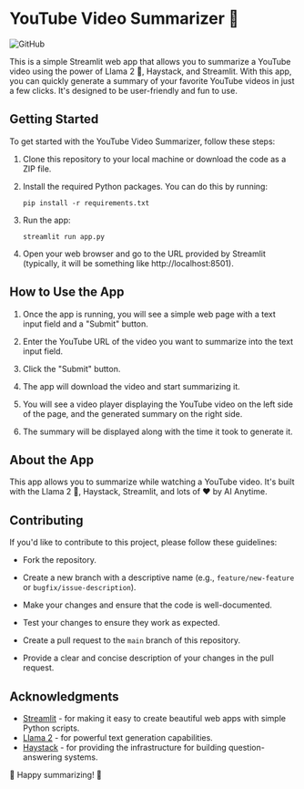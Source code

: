 # YouTube Video Summarizer 🎥

![GitHub](https://img.shields.io/github/license/your/repository)

This is a simple Streamlit web app that allows you to summarize a YouTube video using the power of Llama 2 🦙, Haystack, and Streamlit. With this app, you can quickly generate a summary of your favorite YouTube videos in just a few clicks. It's designed to be user-friendly and fun to use.


## Getting Started

To get started with the YouTube Video Summarizer, follow these steps:

1. Clone this repository to your local machine or download the code as a ZIP file.

2. Install the required Python packages. You can do this by running:

   ```
   pip install -r requirements.txt
   ```

3. Run the app:

   ```
   streamlit run app.py
   ```

4. Open your web browser and go to the URL provided by Streamlit (typically, it will be something like http://localhost:8501).

## How to Use the App

1. Once the app is running, you will see a simple web page with a text input field and a "Submit" button.

2. Enter the YouTube URL of the video you want to summarize into the text input field.

3. Click the "Submit" button.

4. The app will download the video and start summarizing it.

5. You will see a video player displaying the YouTube video on the left side of the page, and the generated summary on the right side.

6. The summary will be displayed along with the time it took to generate it.

## About the App

This app allows you to summarize while watching a YouTube video. It's built with the Llama 2 🦙, Haystack, Streamlit, and lots of ❤️ by AI Anytime.

## Contributing

If you'd like to contribute to this project, please follow these guidelines:

- Fork the repository.

- Create a new branch with a descriptive name (e.g., `feature/new-feature` or `bugfix/issue-description`).

- Make your changes and ensure that the code is well-documented.

- Test your changes to ensure they work as expected.

- Create a pull request to the `main` branch of this repository.

- Provide a clear and concise description of your changes in the pull request.

## Acknowledgments

- [Streamlit](https://streamlit.io/) - for making it easy to create beautiful web apps with simple Python scripts.
- [Llama 2](https://llama.deepsset.ai/) - for powerful text generation capabilities.
- [Haystack](https://github.com/deepset-ai/haystack) - for providing the infrastructure for building question-answering systems.

🚀 Happy summarizing! 🚀